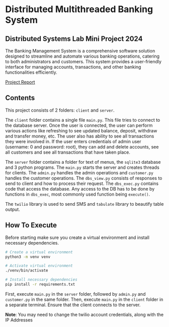 # Distributed Multithreaded Banking System
## Distributed Systems Lab Mini Project 2024
The Banking Management System is a comprehensive software solution designed to streamline and automate various banking operations, catering to both administrators and customers. This system provides a user-friendly interface for managing accounts, transactions, and other banking functionalities efficiently.



[Project Report](https://github.com/anurag1942003/Distributed-Banking-System/blob/main/DS-Mini%20Project%20Report.pdf)




## Contents

This project consists of 2 folders: `client` and `server`.

The `client` folder contains a single file `main.py`. This file tries to
connect to the database server. Once the user is connected, the user can perform
various actions like refreshing to see updated balance, deposit, withdraw and 
transfer money, etc. The user also has ability to see all transactions they were
involved in.
If the user enters credentials of admin user (username: 0 and password: root), they can add and delete accounts, see all customers and see all transactions that have taken place.

The `server` folder contains a folder for text of menus, the `sqlite3` database and
3 python programs. The `main.py` starts the server and creates threads for clients.
The `admin.py` handles the admin operations and `customer.py` handles the customer operations.
The `dbs_view.py` consists of responses to send to client and how to process their 
request. The `dbs_exec.py` contains code that access the database. Any access to the
DB has to be done by functions in `dbs_exec`, most commonly used function being
`execute()`.

The `twilio` library is used to send SMS and `tabulate` library to beautify table
output.

## How To Execute

Before starting make sure you create a virtual environment and install necessary
dependencies.

```bash
# Create a virtual environment
python3 -m venv venv

# Activate virtual environment
./venv/bin/activate

# Install necessary dependencies
pip install -r requirements.txt
```

First, execute `main.py` in the `server` folder, followed by `admin.py` and `customer.py` in the same folder. Then, execute `main.py` in the `client` folder in a separate terminal. Ensure that the client connects to the server.

**Note**: You may need to change the twilio account credentials, along with the IP
Addresses
